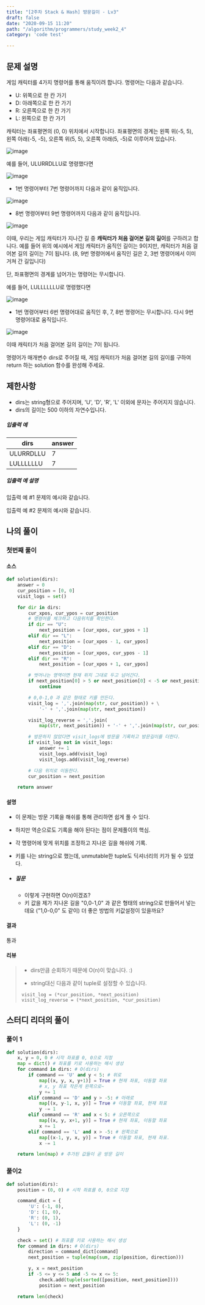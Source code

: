 ```yaml
---
title: "[2주차 Stack & Hash] 방문길이 - Lv3"
draft: false
date: "2020-09-15 11:20"
path: "/algorithm/programmers/study_week2_4"
category: 'code test'

---
```


## 문제 설명

게임 캐릭터를 4가지 명령어를 통해 움직이려 합니다. 명령어는 다음과 같습니다.

- U: 위쪽으로 한 칸 가기
- D: 아래쪽으로 한 칸 가기
- R: 오른쪽으로 한 칸 가기
- L: 왼쪽으로 한 칸 가기

캐릭터는 좌표평면의 (0, 0) 위치에서 시작합니다. 좌표평면의 경계는 왼쪽 위(-5, 5), 왼쪽 아래(-5, -5), 오른쪽 위(5, 5), 오른쪽 아래(5, -5)로 이루어져 있습니다.

![image](https://res.cloudinary.com/jistring93/image/upload/v1495542181/%EB%B0%A9%EB%AC%B8%EA%B8%B8%EC%9D%B41_qpp9l3.png)

예를 들어, ULURRDLLU로 명령했다면

![image](https://res.cloudinary.com/jistring93/image/upload/v1495542443/%EB%B0%A9%EB%AC%B8%EA%B8%B8%EC%9D%B42_lezmdo.png)

- 1번 명령어부터 7번 명령어까지 다음과 같이 움직입니다.

![image](https://res.cloudinary.com/jistring93/image/upload/v1495542704/%EB%B0%A9%EB%AC%B8%EA%B8%B8%EC%9D%B43_sootjd.png)

- 8번 명령어부터 9번 명령어까지 다음과 같이 움직입니다.

![image](https://res.cloudinary.com/jistring93/image/upload/v1495542767/%EB%B0%A9%EB%AC%B8%EA%B8%B8%EC%9D%B44_hlpiej.png)

이때, 우리는 게임 캐릭터가 지나간 길 중 **캐릭터가 처음 걸어본 길의 길이**를 구하려고 합니다. 예를 들어 위의 예시에서 게임 캐릭터가 움직인 길이는 9이지만, 캐릭터가 처음 걸어본 길의 길이는 7이 됩니다. (8, 9번 명령어에서 움직인 길은 2, 3번 명령어에서 이미 거쳐 간 길입니다)

단, 좌표평면의 경계를 넘어가는 명령어는 무시합니다.

예를 들어, LULLLLLLU로 명령했다면

![image](https://res.cloudinary.com/jistring93/image/upload/v1495545063/%EB%B0%A9%EB%AC%B8%EA%B8%B8%EC%9D%B45_nitjwj.png)

- 1번 명령어부터 6번 명령어대로 움직인 후, 7, 8번 명령어는 무시합니다. 다시 9번 명령어대로 움직입니다.

![image](https://res.cloudinary.com/jistring93/image/upload/v1495544946/%EB%B0%A9%EB%AC%B8%EA%B8%B8%EC%9D%B46_nzhumd.png)

이때 캐릭터가 처음 걸어본 길의 길이는 7이 됩니다.

명령어가 매개변수 dirs로 주어질 때, 게임 캐릭터가 처음 걸어본 길의 길이를 구하여 return 하는 solution 함수를 완성해 주세요.

## 제한사항

- dirs는 string형으로 주어지며, 'U', 'D', 'R', 'L' 이외에 문자는 주어지지 않습니다.
- dirs의 길이는 500 이하의 자연수입니다.

##### 입출력 예

| dirs      | answer |
| --------- | ------ |
| ULURRDLLU | 7      |
| LULLLLLLU | 7      |

##### 입출력 예 설명

입출력 예 #1
문제의 예시와 같습니다.

입출력 예 #2
문제의 예시와 같습니다.



## 나의 풀이

### 첫번째 풀이

#### 소스

```python
def solution(dirs):
    answer = 0
    cur_position = [0, 0]
    visit_logs = set()

    for dir in dirs:
        cur_xpos, cur_ypos = cur_position
        # 명령어를 체크하고 다음위치를 확인한다.
        if dir == "U":
            next_position = [cur_xpos, cur_ypos + 1]
        elif dir == "L":
            next_position = [cur_xpos - 1, cur_ypos]
        elif dir == "D":
            next_position = [cur_xpos, cur_ypos - 1]
        elif dir == "R":
            next_position = [cur_xpos + 1, cur_ypos]

        # 벗어나는 영역이면 현재 위치 그대로 두고 넘어간다.
        if next_position[0] > 5 or next_position[0] < -5 or next_position[1] > 5 or next_position[1] < -5:
            continue

        # 0,0-1,0 과 같은 형태로 키를 만든다.
        visit_log = ','.join(map(str, cur_position)) + \
            '-' + ','.join(map(str, next_position))

        visit_log_reverse = ','.join(
            map(str, next_position)) + '-' + ','.join(map(str, cur_position))

        # 방문하지 않았다면 visit_logs에 방문을 기록하고 방문길이를 더한다.
        if visit_log not in visit_logs:
            answer += 1
            visit_logs.add(visit_log)
            visit_logs.add(visit_log_reverse)

        # 다음 위치로 이동한다.
        cur_position = next_position

    return answer
```

#### 설명

- 이 문제는 방문 기록을 해쉬를 통해 관리하면 쉽게 풀 수 있다.

- 하지만 역순으로도 기록을 해야 된다는 점이 문제풀이의 핵심.

- 각 명령어에 맞게 위치를 조정하고 지나온 길을 해쉬에 기록.

- 키를 나는 string으로 했는데, unmutable한 tuple도 딕셔너리의 키가 될 수 있었다.

- ##### 질문

  - 이렇게 구현하면 O(n)이겠죠?
  - 키 값을 제가 지나온 길을 "0,0-1,0" 과 같은 형태의 string으로 만들어서 넣는데요 ("1,0-0,0" 도 같이) 더 좋은 방법의 키값설정이 있을까요?

#### 결과

통과

#### 리뷰

>- dirs만큼 순회하기 때문에 O(n)이 맞습니다. :)
>
>- string대신 다음과 같이 tuple로 설정할 수 있습니다.
>
>  ```
>  visit_log = (*cur_position, *next_position)
>  visit_log_reverse = (*next_position, *cur_position)
>  ```



## 스터디 리더의 풀이

### 풀이 1

```python
def solution(dirs):
    x, y = 0, 0 # 시작 좌표를 0, 0으로 지정
    map = dict() # 좌표를 키로 사용하는 해시 생성
    for command in dirs: # O(dirs)
        if command == 'U' and y < 5: # 위로
            map[(x, y, x, y+1)] = True # 현재 좌표, 이동할 좌표
            # x, y 좌표 작은게 왼쪽으로~
            y += 1
        elif command == 'D' and y > -5: # 아래로
            map[(x, y-1, x, y)] = True # 이동할 좌표, 현재 좌표
            y -= 1
        elif command == 'R' and x < 5: # 오른쪽으로
            map[(x, y, x+1, y)] = True # 현재 좌표, 이동할 좌표
            x += 1
        elif command == 'L' and x > -5: # 왼쪽으로
            map[(x-1, y, x, y)] = True # 이동할 좌표, 현재 좌표.
            x -= 1

    return len(map) # 추가된 값들이 곧 방문 길이
```

### 풀이2

```python
def solution(dirs):
    position = (0, 0) # 시작 좌표를 0, 0으로 지정

    command_dict = {
        'U': (-1, 0),
        'D': (1, 0),
        'R': (0, 1),
        'L': (0, -1)
    }

    check = set() # 좌표를 키로 사용하는 해시 생성
    for command in dirs: # O(dirs)
        direction = command_dict[command]
        next_position = tuple(map(sum, zip(position, direction)))

        y, x = next_position
        if -5 <= y <= 5 and -5 <= x <= 5:
            check.add(tuple(sorted([position, next_position])))
            position = next_position

    return len(check)
```